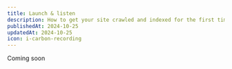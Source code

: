 ```yaml
---
title: Launch & listen
description: How to get your site crawled and indexed for the first time by Google.
publishedAt: 2024-10-25
updatedAt: 2024-10-25
icon: i-carbon-recording
---
```


Coming soon
